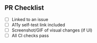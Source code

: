 ## PR Checklist
- [ ] Linked to an issue
- [ ] A11y self-test link included
- [ ] Screenshot/GIF of visual changes (if UI)
- [ ] All CI checks pass
